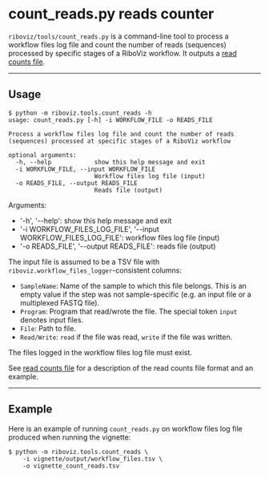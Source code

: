 # count_reads.py reads counter

`riboviz/tools/count_reads.py` is a command-line tool to process a workflow files log file and count the number of reads (sequences) processed by specific stages of a RiboViz workflow. It outputs a [read counts file](./prep-riboviz-operation.md#read-counts-file).

---

## Usage

```
$ python -m riboviz.tools.count_reads -h
usage: count_reads.py [-h] -i WORKFLOW_FILE -o READS_FILE

Process a workflow files log file and count the number of reads
(sequences) processed at specific stages of a RiboViz workflow

optional arguments:
  -h, --help            show this help message and exit
  -i WORKFLOW_FILE, --input WORKFLOW_FILE
                        Workflow files log file (input)
  -o READS_FILE, --output READS_FILE
                        Reads file (output)
```

Arguments:

* '-h', '--help': show this help message and exit
* '-i WORKFLOW_FILES_LOG_FILE', '--input WORKFLOW_FILES_LOG_FILE':
  workflow files log file (input)
* '-o READS_FILE', '--output READS_FILE': reads file (output)

The input file is assumed to be a TSV file with `riboviz.workflow_files_logger`-consistent columns:

* `SampleName`: Name of the sample to which this file belongs. This is an empty value if the step was not sample-specific (e.g. an input file or a multiplexed FASTQ file).
* `Program`: Program that read/wrote the file. The special token `input` denotes input files.
* `File`: Path to file.
* `Read/Write`: `read` if the file was read, `write` if the file was written.

The files logged in the workflow files log file must exist.

See [read counts file](./prep-riboviz-operation.md#read-counts-file) for a description of the read counts file format and an example.

---

## Example

Here is an example of running `count_reads.py` on workflow files log file produced when running the vignette:

```console
$ python -m riboviz.tools.count_reads \
    -i vignette/output/workflow_files.tsv \
    -o vignette_count_reads.tsv
```
